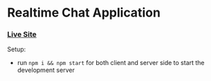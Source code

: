 # Realtime Chat Application

### [Live Site](https://)
Setup:
- run ```npm i && npm start``` for both client and server side to start the development server
